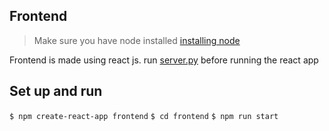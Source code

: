 ## Frontend

> Make sure you have node installed
> [installing node](https://nodejs.org/en/download/current)

Frontend is made using react js.
run [server.py](https://github.com/devarsh-12/VernaTech-Translator/blob/main/core/web_app/server.py) before running the react app


## Set up and run

`$ npm create-react-app frontend`
`$ cd frontend`
`$ npm run start`
